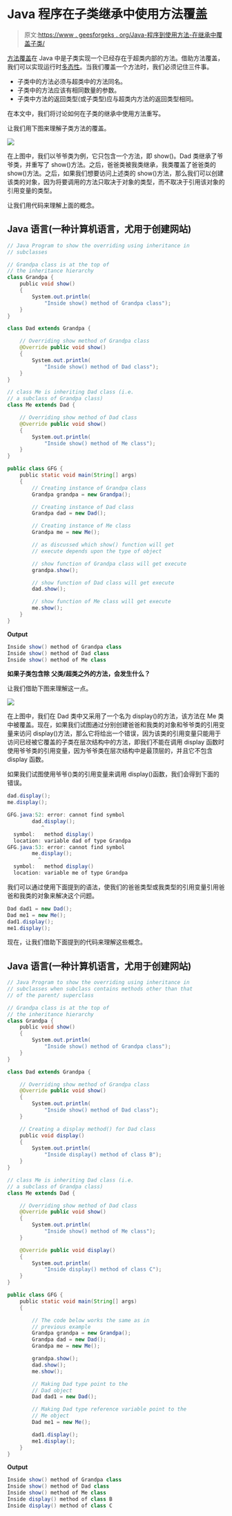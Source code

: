 # Java 程序在子类继承中使用方法覆盖

> 原文:[https://www . geesforgeks . org/Java-程序到使用方法-在继承中覆盖子类/](https://www.geeksforgeeks.org/java-program-to-use-method-overriding-in-inheritance-for-subclasses/)

[方法覆盖](https://www.geeksforgeeks.org/overriding-in-java/)在 Java 中是子类实现一个已经存在于超类内部的方法。借助方法覆盖，我们可以实现运行时[多态性](https://www.geeksforgeeks.org/polymorphism-in-java/)。当我们覆盖一个方法时，我们必须记住三件事。

*   子类中的方法必须与超类中的方法同名。
*   子类中的方法应该有相同数量的参数。
*   子类中方法的返回类型(或子类型)应与超类内方法的返回类型相同。

在本文中，我们将讨论如何在子类的继承中使用方法重写。

让我们用下图来理解子类方法的覆盖。

![](img/f2e11fa5207bdb2d66daf77cbb397fd6.png)

在上图中，我们以爷爷类为例，它只包含一个方法，即 show()。Dad 类继承了爷爷类，并重写了 show()方法。之后，爸爸类被我类继承，我类覆盖了爸爸类的 show()方法。之后，如果我们想要访问上述类的 show()方法，那么我们可以创建该类的对象，因为将要调用的方法只取决于对象的类型，而不取决于引用该对象的引用变量的类型。

让我们用代码来理解上面的概念。

## Java 语言(一种计算机语言，尤用于创建网站)

```java
// Java Program to show the overriding using inheritance in
// subclasses

// Grandpa class is at the top of
// the inheritance hierarchy
class Grandpa {
    public void show()
    {
        System.out.println(
            "Inside show() method of Grandpa class");
    }
}

class Dad extends Grandpa {

    // Overriding show method of Grandpa class
    @Override public void show()
    {
        System.out.println(
            "Inside show() method of Dad class");
    }
}

// class Me is inheriting Dad class (i.e.
// a subclass of Grandpa class)
class Me extends Dad {

    // Overriding show method of Dad class
    @Override public void show()
    {
        System.out.println(
            "Inside show() method of Me class");
    }
}

public class GFG {
    public static void main(String[] args)
    {
        // Creating instance of Grandpa class
        Grandpa grandpa = new Grandpa();

        // Creating instance of Dad class
        Grandpa dad = new Dad();

        // Creating instance of Me class
        Grandpa me = new Me();

        // as discussed which show() function will get
        // execute depends upon the type of object

        // show function of Grandpa class will get execute
        grandpa.show();

        // show function of Dad class will get execute
        dad.show();

        // show function of Me class will get execute
        me.show();
    }
}
```

**Output**

```java
Inside show() method of Grandpa class
Inside show() method of Dad class
Inside show() method of Me class
```

**如果子类包含除** **父类/超类之外的方法，会发生什么？**

让我们借助下图来理解这一点。

![](img/e671254b17e9f8496a2a110fae4cc71b.png)

在上图中，我们在 Dad 类中又采用了一个名为 display()的方法，该方法在 Me 类中被覆盖。现在，如果我们试图通过分别创建爸爸和我类的对象和爷爷类的引用变量来访问 display()方法，那么它将给出一个错误，因为该类的引用变量只能用于访问已经被它覆盖的子类在层次结构中的方法，即我们不能在调用 display 函数时使用爷爷类的引用变量，因为爷爷类在层次结构中是最顶层的，并且它不包含 display 函数。

如果我们试图使用爷爷()类的引用变量来调用 display()函数，我们会得到下面的错误。

```java
dad.display();
me.display();

GFG.java:52: error: cannot find symbol
        dad.display();
           ^
  symbol:   method display()
  location: variable dad of type Grandpa
GFG.java:53: error: cannot find symbol
        me.display();
          ^
  symbol:   method display()
  location: variable me of type Grandpa
```

我们可以通过使用下面提到的语法，使我们的爸爸类型或我类型的引用变量引用爸爸和我类的对象来解决这个问题。

```java
Dad dad1 = new Dad();
Dad me1 = new Me();
dad1.display();
me1.display();
```

现在，让我们借助下面提到的代码来理解这些概念。

## Java 语言(一种计算机语言，尤用于创建网站)

```java
// Java Program to show the overriding using inheritance in
// subclasses when subclass contains methods other than that
// of the parent/ superclass

// Grandpa class is at the top of
// the inheritance hierarchy
class Grandpa {
    public void show()
    {
        System.out.println(
            "Inside show() method of Grandpa class");
    }
}

class Dad extends Grandpa {

    // Overriding show method of Grandpa class
    @Override public void show()
    {
        System.out.println(
            "Inside show() method of Dad class");
    }

    // Creating a display method() for Dad class
    public void display()
    {
        System.out.println(
            "Inside display() method of class B");
    }
}

// class Me is inheriting Dad class (i.e.
// a subclass of Grandpa class)
class Me extends Dad {

    // Overriding show method of Dad class
    @Override public void show()
    {
        System.out.println(
            "Inside show() method of Me class");
    }

    @Override public void display()
    {
        System.out.println(
            "Inside display() method of class C");
    }
}

public class GFG {
    public static void main(String[] args)
    {

        // The code below works the same as in
        // previous example
        Grandpa grandpa = new Grandpa();
        Grandpa dad = new Dad();
        Grandpa me = new Me();

        grandpa.show();
        dad.show();
        me.show();

        // Making Dad type point to the
        // Dad object
        Dad dad1 = new Dad();

        // Making Dad type reference variable point to the
        // Me object
        Dad me1 = new Me();

        dad1.display();
        me1.display();
    }
}
```

**Output**

```java
Inside show() method of Grandpa class
Inside show() method of Dad class
Inside show() method of Me class
Inside display() method of class B
Inside display() method of class C
```